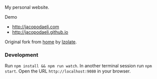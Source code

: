 My personal website.

Demo
- http://jacopodaeli.com
- http://jacopodaeli.github.io

Original fork from [home](https://github.com/izolate/home) by [Izolate](https://github.com/izolate).

### Development
Run `npm install && npm run watch`. In another terminal session run `npm start`.
Open the URL `http://localhost:9080` in your browser.
